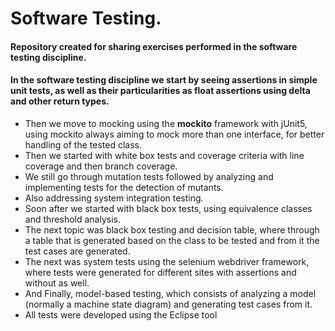# Software Testing.
 
#### Repository created for sharing exercises performed in the software testing discipline.
#### In the software testing discipline we start by seeing assertions in simple unit tests, as well as their particularities as float assertions using delta and other return types.
* Then we move to mocking using the **mockito** framework with jUnit5, using mockito always aiming to mock more than one interface, for better handling of the tested class.
* Then we started with white box tests and coverage criteria with line coverage and then branch coverage.
* We still go through mutation tests followed by analyzing and implementing tests for the detection of mutants.
* Also addressing system integration testing.
* Soon after we started with black box tests, using equivalence classes and threshold analysis.
* The next topic was black box testing and decision table, where through a table that is generated based on the class to be tested and from it the test cases are generated.
* The next was system tests using the selenium webdriver framework, where tests were generated for different sites with assertions and without as well.
* And Finally, model-based testing, which consists of analyzing a model (normally a machine state diagram) and generating test cases from it.
* All tests were developed using the Eclipse tool

